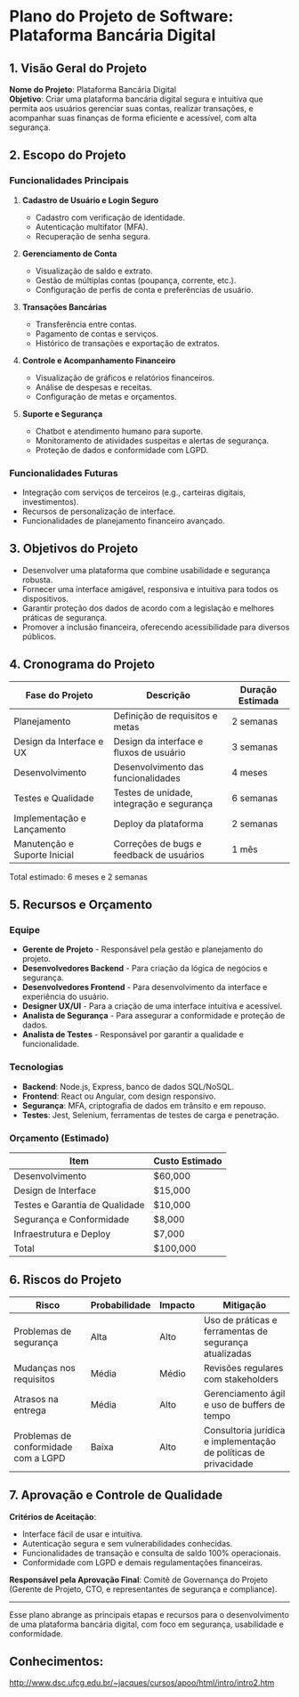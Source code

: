 # Plano do Projeto de Software: Plataforma Bancária Digital

## 1. Visão Geral do Projeto

**Nome do Projeto**: Plataforma Bancária Digital  
**Objetivo**: Criar uma plataforma bancária digital segura e intuitiva que permita aos usuários gerenciar suas contas, realizar transações, e acompanhar suas finanças de forma eficiente e acessível, com alta segurança.

## 2. Escopo do Projeto

### Funcionalidades Principais

1. **Cadastro de Usuário e Login Seguro**

    - Cadastro com verificação de identidade.
    - Autenticação multifator (MFA).
    - Recuperação de senha segura.

2. **Gerenciamento de Conta**

    - Visualização de saldo e extrato.
    - Gestão de múltiplas contas (poupança, corrente, etc.).
    - Configuração de perfis de conta e preferências de usuário.

3. **Transações Bancárias**

    - Transferência entre contas.
    - Pagamento de contas e serviços.
    - Histórico de transações e exportação de extratos.

4. **Controle e Acompanhamento Financeiro**

    - Visualização de gráficos e relatórios financeiros.
    - Análise de despesas e receitas.
    - Configuração de metas e orçamentos.

5. **Suporte e Segurança**
    - Chatbot e atendimento humano para suporte.
    - Monitoramento de atividades suspeitas e alertas de segurança.
    - Proteção de dados e conformidade com LGPD.

### Funcionalidades Futuras

-   Integração com serviços de terceiros (e.g., carteiras digitais, investimentos).
-   Recursos de personalização de interface.
-   Funcionalidades de planejamento financeiro avançado.

## 3. Objetivos do Projeto

-   Desenvolver uma plataforma que combine usabilidade e segurança robusta.
-   Fornecer uma interface amigável, responsiva e intuitiva para todos os dispositivos.
-   Garantir proteção dos dados de acordo com a legislação e melhores práticas de segurança.
-   Promover a inclusão financeira, oferecendo acessibilidade para diversos públicos.

## 4. Cronograma do Projeto

| Fase do Projeto              | Descrição                                 | Duração Estimada |
| ---------------------------- | ----------------------------------------- | ---------------- |
| Planejamento                 | Definição de requisitos e metas           | 2 semanas        |
| Design da Interface e UX     | Design da interface e fluxos de usuário   | 3 semanas        |
| Desenvolvimento              | Desenvolvimento das funcionalidades       | 4 meses          |
| Testes e Qualidade           | Testes de unidade, integração e segurança | 6 semanas        |
| Implementação e Lançamento   | Deploy da plataforma                      | 2 semanas        |
| Manutenção e Suporte Inicial | Correções de bugs e feedback de usuários  | 1 mês            |

Total estimado: 6 meses e 2 semanas

## 5. Recursos e Orçamento

### Equipe

-   **Gerente de Projeto** - Responsável pela gestão e planejamento do projeto.
-   **Desenvolvedores Backend** - Para criação da lógica de negócios e segurança.
-   **Desenvolvedores Frontend** - Para desenvolvimento da interface e experiência do usuário.
-   **Designer UX/UI** - Para a criação de uma interface intuitiva e acessível.
-   **Analista de Segurança** - Para assegurar a conformidade e proteção de dados.
-   **Analista de Testes** - Responsável por garantir a qualidade e funcionalidade.

### Tecnologias

-   **Backend**: Node.js, Express, banco de dados SQL/NoSQL.
-   **Frontend**: React ou Angular, com design responsivo.
-   **Segurança**: MFA, criptografia de dados em trânsito e em repouso.
-   **Testes**: Jest, Selenium, ferramentas de testes de carga e penetração.

### Orçamento (Estimado)

| Item                           | Custo Estimado |
| ------------------------------ | -------------- |
| Desenvolvimento                | $60,000        |
| Design de Interface            | $15,000        |
| Testes e Garantia de Qualidade | $10,000        |
| Segurança e Conformidade       | $8,000         |
| Infraestrutura e Deploy        | $7,000         |
| Total                          | $100,000       |

## 6. Riscos do Projeto

| Risco                                | Probabilidade | Impacto | Mitigação                                                        |
| ------------------------------------ | ------------- | ------- | ---------------------------------------------------------------- |
| Problemas de segurança               | Alta          | Alto    | Uso de práticas e ferramentas de segurança atualizadas           |
| Mudanças nos requisitos              | Média         | Médio   | Revisões regulares com stakeholders                              |
| Atrasos na entrega                   | Média         | Alto    | Gerenciamento ágil e uso de buffers de tempo                     |
| Problemas de conformidade com a LGPD | Baixa         | Alto    | Consultoria jurídica e implementação de políticas de privacidade |

## 7. Aprovação e Controle de Qualidade

**Critérios de Aceitação**:

-   Interface fácil de usar e intuitiva.
-   Autenticação segura e sem vulnerabilidades conhecidas.
-   Funcionalidades de transação e consulta de saldo 100% operacionais.
-   Conformidade com LGPD e demais regulamentações financeiras.

**Responsável pela Aprovação Final**: Comitê de Governança do Projeto (Gerente de Projeto, CTO, e representantes de segurança e compliance).

---

Esse plano abrange as principais etapas e recursos para o desenvolvimento de uma plataforma bancária digital, com foco em segurança, usabilidade e conformidade.

## Conhecimentos:

http://www.dsc.ufcg.edu.br/~jacques/cursos/apoo/html/intro/intro2.htm
